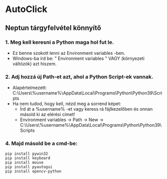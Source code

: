 # AutoClick
## Neptun tárgyfelvétel könnyítő


### 1. Meg kell keresni a Python maga hol fut le.
* Ez benne szokott lenni az Environment variables -ben.
* Windows-ba írd be: " Environment variables " VAGY (környezeti váltózók) azt hiszem.

### 2. Adj hozzá új Path-et azt, ahol a Python Script-ek vannak. 
* Alapértelmezett: C:\Users\\%username%\AppData\Local\Programs\Python\Python39\Scripts 
* Ha nem tudod, hogy kell, nézd meg a sorrend képet:
	* Írd át a %username% -et vagy keress rá fájlkezelőben és onnan másold ki az elérési címet!
	* Environment variables -> Path -> New -> C:\Users\\%username%\AppData\Local\Programs\Python\Python39\Scripts

### 4. Majd másold be a cmd-be:
	pip install pywin32
	pip install keyboard
	pip install mouse
	pip install pyautogui
	pip install opencv-python
